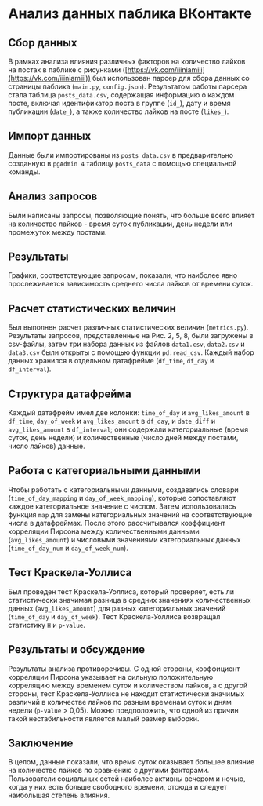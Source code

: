 **Анализ данных паблика ВКонтакте**
===============================================================================

**Сбор данных**
---------------

В рамках анализа влияния различных факторов на количество лайков на постах в паблике с рисунками ([https://vk.com/iiiniamiii](https://vk.com/iiiniamiii)) был использован парсер для сбора данных со страницы паблика (`main.py`, `config.json`). Результатом работы парсера стала таблица `posts_data.csv`, содержащая информацию о каждом посте, включая идентификатор поста в группе (`id_`), дату и время публикации (`date_`), а также количество лайков на посте (`likes_`).

**Импорт данных**
-------------------------------

Данные были импортированы из `posts_data.csv` в предварительно созданную в `pgAdmin 4` таблицу `posts_data` с помощью специальной команды.

**Анализ запросов**
-----------------

Были написаны запросы, позволяющие понять, что больше всего влияет на количество лайков - время суток публикации, день недели или промежуток между постами.

**Результаты**
----------

Графики, соответствующие запросам, показали, что наиболее явно прослеживается зависимость среднего числа лайков от времени суток.

**Расчет статистических величин**
-------------------------

Был выполнен расчет различных статистических величин (`metrics.py`). Результаты запросов, представленные на Рис. 2, 5, 8, были загружены в csv-файлы, затем три набора данных из файлов `data1.csv`, `data2.csv` и `data3.csv` были открыты с помощью функции `pd.read_csv`. Каждый набор данных хранился в отдельном датафрейме (`df_time`, `df_day` и `df_interval`).

**Структура датафрейма**
---------------------

Каждый датафрейм имел две колонки: `time_of_day` и `avg_likes_amount` в `df_time`, `day_of_week` и `avg_likes_amount` в `df_day`, и `date_diff` и `avg_likes_amount` в `df_interval`; они содержали категориальные (время суток, день недели) и количественные (число дней между постами, число лайков) данные.

**Работа с категориальными данными**
-------------------------------

Чтобы работать с категориальными данными, создавались словари (`time_of_day_mapping` и `day_of_week_mapping`), которые сопоставляют каждое категориальное значение с числом. Затем использовалась функция `map` для замены категориальных значений на соответствующие числа в датафреймах. После этого рассчитывался коэффициент корреляции Пирсона между количественными данными (`avg_likes_amount`) и числовыми значениями категориальных данных (`time_of_day_num` и `day_of_week_num`).

**Тест Краскела-Уоллиса**
---------------------

Был проведен тест Краскела-Уоллиса, который проверяет, есть ли статистически значимая разница в средних значениях количественных данных (`avg_likes_amount`) для разных категориальных значений (`time_of_day` и `day_of_week`). Тест Краскела-Уоллиса возвращал статистику `H` и `p-value`.

**Результаты и обсуждение**
-------------------------

Результаты анализа противоречивы. С одной стороны, коэффициент корреляции Пирсона указывает на сильную положительную корреляцию между временем суток и количеством лайков, а с другой стороны, тест Краскела-Уоллиса не находит статистически значимых различий в количестве лайков по разным временам суток и дням недели (`p-value` > 0,05). Можно предположить, что одной из причин такой нестабильности является малый размер выборки.

**Заключение**
----------

В целом, данные показали, что время суток оказывает большее влияние на количество лайков по сравнению с другими факторами. Пользователи социальных сетей наиболее активны вечером и ночью, когда у них есть больше свободного времени, отсюда и следует наибольшая степень влияния.
